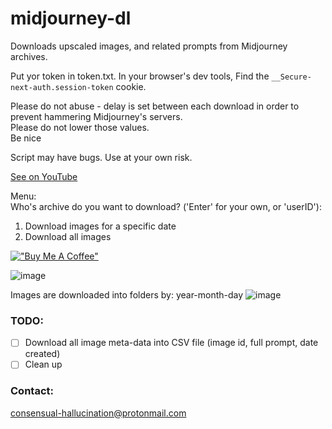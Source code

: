 # midjourney-dl

Downloads upscaled images, and related prompts from Midjourney archives.  

Put yor token in token.txt. 
In your browser's dev tools,
Find the `__Secure-next-auth.session-token` cookie.

Please do not abuse - delay is set between each download in order to prevent hammering Midjourney's servers.  
Please do not lower those values.  
Be nice 

Script may have bugs. Use at your own risk.

[See on YouTube](https://youtu.be/_mVR2Zb6TFI)

Menu:  
 Who's archive do you want to download? ('Enter' for your own, or 'userID'): 
   1. Download images for a specific date
   2. Download all images
   
   [!["Buy Me A Coffee"](https://www.buymeacoffee.com/assets/img/custom_images/orange_img.png)](https://www.buymeacoffee.com/hallucination)

   
   ![image](https://user-images.githubusercontent.com/83740044/233791037-b9b49cbf-2505-465d-b324-eee518777445.png)

  
Images are downloaded into folders by: year-month-day
![image](https://user-images.githubusercontent.com/83740044/235354901-338360d5-ebf5-47b4-bc12-2741ac9bb450.png)


  
  
  
### TODO:

- [ ] Download all image meta-data into CSV file (image id, full prompt, date created)  
- [ ] Clean up  

### Contact:
consensual-hallucination@protonmail.com
